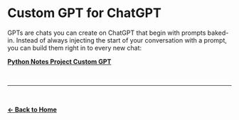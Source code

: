 # Custom GPT for ChatGPT
GPTs are chats you can create on ChatGPT that begin with prompts baked-in. Instead of always injecting the start of your conversation with a prompt, you can build them right in to every new chat:

**[Python Notes Project Custom GPT](https://chatgpt.com/g/g-6896d430dc7c81919d8428c0626d8ce7-python-tools-boostrap-prompt)**

<br>

---

<br>

**[← Back to Home](../README.md)**
